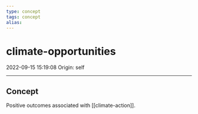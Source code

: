 ```yaml
---
type: concept
tags: concept
alias:
---
```


# climate-opportunities

2022-09-15 15:19:08
Origin: self

---

## Concept

Positive outcomes associated with [[climate-action]].